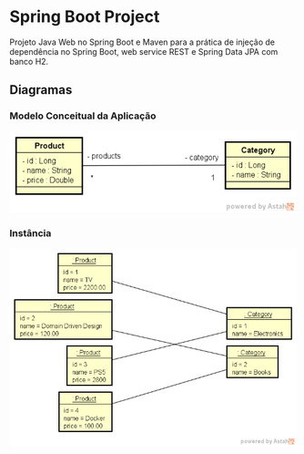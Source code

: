 # Spring Boot Project

Projeto Java Web no Spring Boot e Maven para a prática de injeção de dependência no Spring Boot, web service REST e Spring Data JPA com banco H2.

## Diagramas

### Modelo Conceitual da Aplicação
![img](https://github.com/fernandamullerb/spring-project/blob/master/domain-model.png)

### Instância

![img](https://github.com/fernandamullerb/spring-project/blob/master/domain-instance.png)
